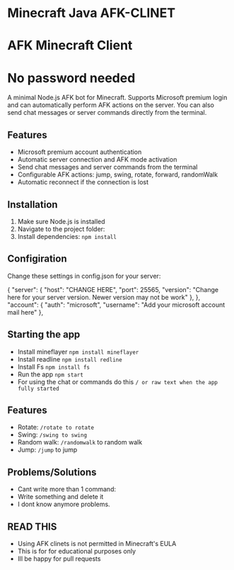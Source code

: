 # Minecraft Java AFK-CLINET
# AFK Minecraft Client
# No password needed

A minimal Node.js AFK bot for Minecraft. Supports Microsoft premium login and can automatically perform AFK actions on the server. You can also send chat messages or server commands directly from the terminal.

## Features

- Microsoft premium account authentication
- Automatic server connection and AFK mode activation
- Send chat messages and server commands from the terminal
- Configurable AFK actions: jump, swing, rotate, forward, randomWalk
- Automatic reconnect if the connection is lost

## Installation

1. Make sure Node.js is installed
2. Navigate to the project folder:
3. Install dependencies:
 	`npm install`
## Configiration
Change these settings in config.json for your server:

{
  "server": {
    "host": "CHANGE HERE",
    "port": 25565,
    "version": "Change here for your server version. Newer version may not be work"
  },
  },
  "account": {
    "auth": "microsoft",
    "username": "Add your microsoft account mail here"
  },
  ## Starting the app
  - Install mineflayer  	`npm install mineflayer `
  - Install readline      `npm install redline `
  - Install Fs            `npm install fs `
  - Run the app           `npm start `
  - For using the chat or commands do this `/ or raw text when the app fully started `
## Features
- Rotate:  `/rotate to rotate`
- Swing:  `/swing to swing`
- Random walk: `/randomwalk` to random walk
- Jump: `/jump` to jump
## Problems/Solutions
- Cant write more than 1 command:
- Write something and delete it
- I dont know anymore problems.
## READ THIS
- Using AFK clinets is not permitted in Minecraft's EULA
- This is for for educational purposes only
- Ill be happy for pull requests
